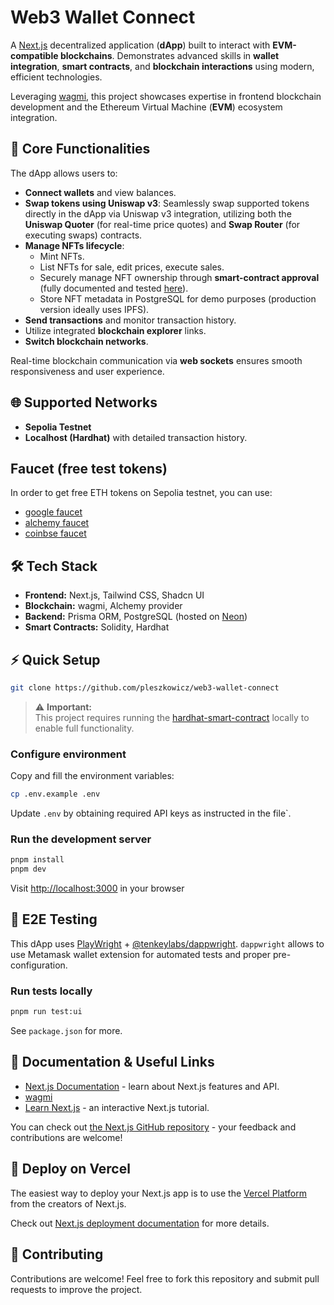 # Web3 Wallet Connect

A [Next.js](https://nextjs.org) decentralized application (**dApp**) built to interact with **EVM-compatible blockchains**. Demonstrates advanced skills in **wallet integration**, **smart contracts**, and **blockchain interactions** using modern, efficient technologies.

Leveraging [wagmi](https://wagmi.sh/react/getting-started), this project showcases expertise in frontend blockchain development and the Ethereum Virtual Machine (**EVM**) ecosystem integration.

## 🚀 Core Functionalities

The dApp allows users to:

- **Connect wallets** and view balances.
- **Swap tokens using Uniswap v3**: Seamlessly swap supported tokens directly in the dApp via Uniswap v3 integration, utilizing both the **Uniswap Quoter** (for real-time price quotes) and **Swap Router** (for executing swaps) contracts.
- **Manage NFTs lifecycle**:
  - Mint NFTs.
  - List NFTs for sale, edit prices, execute sales.
  - Securely manage NFT ownership through **smart-contract approval** (fully documented and tested [here](https://github.com/pleszkowicz/hardhat-smart-contract)).
  - Store NFT metadata in PostgreSQL for demo purposes (production version ideally uses IPFS).
- **Send transactions** and monitor transaction history.
- Utilize integrated **blockchain explorer** links.
- **Switch blockchain networks**.

Real-time blockchain communication via **web sockets** ensures smooth responsiveness and user experience.

## 🌐 Supported Networks

- **Sepolia Testnet**
- **Localhost (Hardhat)** with detailed transaction history.

## Faucet (free test tokens)

In order to get free ETH tokens on Sepolia testnet, you can use:

- [google faucet](https://cloud.google.com/application/web3/faucet/ethereum/sepolia)
- [alchemy faucet](https://www.alchemy.com/faucets/)
- [coinbse faucet](https://portal.cdp.coinbase.com/products/faucet?projectId=a5929976-e2b2-4b53-b168-d019482cc625)

## 🛠 Tech Stack

- **Frontend:** Next.js, Tailwind CSS, Shadcn UI
- **Blockchain:** wagmi, Alchemy provider
- **Backend:** Prisma ORM, PostgreSQL (hosted on [Neon](https://neon.tech))
- **Smart Contracts:** Solidity, Hardhat

## ⚡ Quick Setup

```bash
git clone https://github.com/pleszkowicz/web3-wallet-connect
```

> ⚠️ **Important:**  
> This project requires running the [hardhat-smart-contract](https://github.com/pleszkowicz/hardhat-smart-contract) locally to enable full functionality.

### Configure environment

Copy and fill the environment variables:

```bash
cp .env.example .env
```

Update `.env` by obtaining required API keys as instructed in the file`.

### Run the development server

```bash
pnpm install
pnpm dev
```

Visit [http://localhost:3000](http://localhost:3000) in your browser

## 🐛 E2E Testing

This dApp uses [PlayWright](https://playwright.dev/) + [@tenkeylabs/dappwright](https://github.com/TenKeyLabs/dappwright). `dappwright` allows to use Metamask wallet extension for automated tests and proper pre-configuration.

### Run tests locally

```bash
pnpm run test:ui
```

See `package.json` for more.

## 📖 Documentation & Useful Links

- [Next.js Documentation](https://nextjs.org/docs) - learn about Next.js features and API.
- [wagmi](https://wagmi.sh/react/getting-started)
- [Learn Next.js](https://nextjs.org/learn) - an interactive Next.js tutorial.

You can check out [the Next.js GitHub repository](https://github.com/vercel/next.js) - your feedback and contributions are welcome!

## 🚢 Deploy on Vercel

The easiest way to deploy your Next.js app is to use the [Vercel Platform](https://vercel.com/new?utm_medium=default-template&filter=next.js&utm_source=create-next-app&utm_campaign=create-next-app-readme) from the creators of Next.js.

Check out [Next.js deployment documentation](https://nextjs.org/docs/app/building-your-application/deploying) for more details.

## 🙌 Contributing

Contributions are welcome! Feel free to fork this repository and submit pull requests to improve the project.
